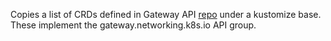 Copies a list of CRDs defined in Gateway API [repo](https://github.com/kubernetes-sigs/gateway-api)
under a kustomize base. These implement the gateway.networking.k8s.io API group.
